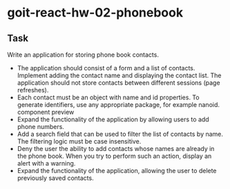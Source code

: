 # goit-react-hw-02-phonebook

## Task

Write an application for storing phone book contacts.

- The application should consist of a form and a list of contacts. Implement adding the contact name and displaying the contact list. The application should not store contacts between different sessions (page refreshes).
- Each contact must be an object with name and id properties. To generate identifiers, use any appropriate package, for example nanoid.
component preview
- Expand the functionality of the application by allowing users to add phone numbers. 
- Add a search field that can be used to filter the list of contacts by name. The filtering logic must be case insensitive.
- Deny the user the ability to add contacts whose names are already in the phone book. When you try to perform such an action, display an alert with a warning.
- Expand the functionality of the application, allowing the user to delete previously saved contacts.
